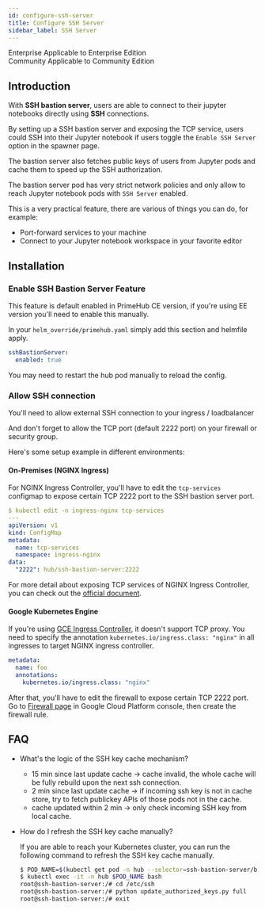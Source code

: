```yaml
---
id: configure-ssh-server
title: Configure SSH Server
sidebar_label: SSH Server
---
```



<div class="label-sect">
  <div class="ee-only tooltip">Enterprise
    <span class="tooltiptext">Applicable to Enterprise Edition</span>
  </div>
  <div class="ce-only tooltip">Community
    <span class="tooltiptext">Applicable to Community Edition</span>
  </div>
</div>

## Introduction

With **SSH bastion server**, users are able to connect to their jupyter notebooks directly using **SSH** connections.

By setting up a SSH bastion server and exposing the TCP service, users could SSH into their Jupyter notebook if users toggle the `Enable SSH Server` option in the spawner page.

The bastion server also fetches public keys of users from Jupyter pods and cache them to speed up the SSH authorization.

The bastion server pod has very strict network policies and only allow to reach Jupyter notebook pods with `SSH Server` enabled.

This is a very practical feature, there are various of things you can do, for example:

- Port-forward services to your machine
- Connect to your Jupyter notebook workspace in your favorite editor

## Installation

### Enable SSH Bastion Server Feature

This feature is default enabled in PrimeHub CE version, if you're using EE version you'll need to enable this manually.

In your `helm_override/primehub.yaml` simply add this section and helmfile apply.

```yaml
sshBastionServer:
  enabled: true
```

You may need to restart the hub pod manually to reload the config.

### Allow SSH connection

You'll need to allow external SSH connection to your ingress / loadbalancer

And don't forget to allow the TCP port (default 2222 port) on your firewall or security group.

Here's some setup example in different environments:

#### On-Premises (NGINX Ingress)

For NGINX Ingress Controller, you'll have to edit the `tcp-services` configmap to expose certain TCP 2222 port to the SSH bastion server port.

```yaml
$ kubectl edit -n ingress-nginx tcp-services
---
apiVersion: v1
kind: ConfigMap
metadata:
  name: tcp-services
  namespace: ingress-nginx
data:
  "2222": hub/ssh-bastion-server:2222
```

For more detail about exposing TCP services of NGINX Ingress Controller, you can check out the [official document](https://kubernetes.github.io/ingress-nginx/user-guide/exposing-tcp-udp-services/).

#### Google Kubernetes Engine

If you're using [GCE Ingress Controller](https://github.com/kubernetes/ingress-gce), it doesn't support TCP proxy. You need to specify the annotation `kubernetes.io/ingress.class: "nginx"` in all ingresses to target NGINX ingress controller.

```yaml
metadata:
  name: foo
  annotations:
    kubernetes.io/ingress.class: "nginx"
```

After that, you'll have to edit the firewall to expose certain TCP 2222 port. Go to [Firewall page](https://console.cloud.google.com/networking/firewalls/list) in Google Cloud Platform console, then create the firewall rule.


## FAQ

- What's the logic of the SSH key cache mechanism?
    - 15 min since last update cache → cache invalid, the whole cache will be fully rebuild upon the next ssh connection.
    - 2 min since last update cache → if incoming ssh key is not in cache store, try to fetch publickey APIs of those pods not in the cache.
    - cache updated within 2 min → only check incoming SSH key from local cache.
- How do I refresh the SSH key cache manually?

    If you are able to reach your Kubernetes cluster, you can run the following command to refresh the SSH key cache manually.

    ```bash
    $ POD_NAME=$(kubectl get pod -n hub --selector=ssh-bastion-server/bastion=true -o jsonpath='{.items[*].metadata.name}')
    $ kubectl exec -it -n hub $POD_NAME bash
    root@ssh-bastion-server:/# cd /etc/ssh
    root@ssh-bastion-server:/# python update_authorized_keys.py full
    root@ssh-bastion-server:/# exit
    ```